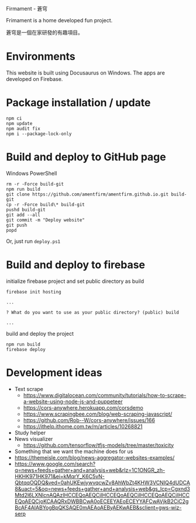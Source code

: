 Firmament - 蒼穹

Frimament is a home developed fun project.

蒼穹是一個在家研發的有趣項目。

# Environments

This website is built using Docusaurus on Windows. The apps are developed on Firebase.

# Package installation / update

```
npm ci
npm update
npm audit fix
npm i --package-lock-only
```

# Build and deploy to GitHub page

Windows PowerShell
```
rm -r -Force build-git
npm run build
git clone https://github.com/amentfirm/amentfirm.github.io.git build-git
cp -r -Force build\* build-git
pushd build-git
git add --all
git commit -m "Deploy website"
git push
popd
```

Or, just run `deploy.ps1`


# Build and deploy to firebase

initialize firebase project and set public directory as build
```
firebase init hosting

...

? What do you want to use as your public directory? (public) build

...
```
build and deploy the project

```
npm run build
firebase deploy
```

# Development ideas
- Text scrape
  - https://www.digitalocean.com/community/tutorials/how-to-scrape-a-website-using-node-js-and-puppeteer  
  - https://cors-anywhere.herokuapp.com/corsdemo
  - https://www.scrapingbee.com/blog/web-scraping-javascript/
  - https://github.com/Rob--W/cors-anywhere/issues/166
  - https://ithelp.ithome.com.tw/m/articles/10268821
- Study helper
- News visualizer
  - https://github.com/tensorflow/tfjs-models/tree/master/toxicity
- Something that we want the machine does for us
- https://themeisle.com/blog/news-aggregator-websites-examples/
- https://www.google.com/search?q=news+feeds+gather+and+analysis+web&rlz=1C1ONGR_zh-HKHK971HK971&ei=kMqrY_K6C5vN-QbtqqOQDQ&ved=0ahUKEwjywvqcwZv8AhWbZt4KHW3VCNIQ4dUDCA8&uact=5&oq=news+feeds+gather+and+analysis+web&gs_lcp=Cgxnd3Mtd2l6LXNlcnAQAzIHCCEQoAEQCjIHCCEQoAEQCjIHCCEQoAEQCjIHCCEQoAEQCjoKCAAQRxDWBBCwA0oECEEYAEoECEYYAFCwAVjkB2CiC2gBcAF4AIABYogBpQKSAQE0mAEAoAEByAEKwAEB&sclient=gws-wiz-serp

